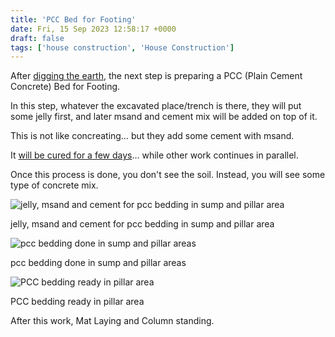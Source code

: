 ```yaml
---
title: 'PCC Bed for Footing'
date: Fri, 15 Sep 2023 12:58:17 +0000
draft: false
tags: ['house construction', 'House Construction']
---
```


After [digging the earth](https://houseconstructionguide.com/excavation-in-construction/), the next step is preparing a PCC (Plain Cement Concrete) Bed for Footing.

In this step, whatever the excavated place/trench is there, they will put some jelly first, and later msand and cement mix will be added on top of it.

This is not like concreating… but they add some cement with msand.

It [will be cured for a few days](https://houseconstructionguide.com/curing-in-house-construction/)… while other work continues in parallel.

Once this process is done, you don't see the soil. Instead, you will see some type of concrete mix.

![jelly, msand and cement for pcc bedding in sump and pillar area](/pcc-bed-for-footing/images/pcc-bedding-for-sump-and-pillars.jpg "jelly, msand and cement for pcc bedding in sump and pillar area")

jelly, msand and cement for pcc bedding in sump and pillar area

![pcc bedding done in sump and  pillar areas](/pcc-bed-for-footing/images/pcc-bedding-done-in-sump-and-pillar-area.jpg "pcc bedding done in sump and  pillar areas")

pcc bedding done in sump and pillar areas

![PCC bedding ready in pillar area](/pcc-bed-for-footing/images/pcc-bedding-in-pillar-area.jpg "PCC bedding ready in pillar area")

PCC bedding ready in pillar area

After this work, Mat Laying and Column standing.